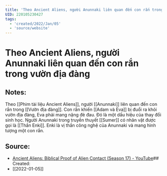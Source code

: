 ```yaml
---
title: 'Theo Ancient Aliens, người Anunnaki liên quan đến con rắn trong vườn địa đàng'
UID: 220105230427
tags:
  - 'created/2022/Jan/05'
  - 'source/website'
---
```

# Theo Ancient Aliens, người Anunnaki liên quan đến con rắn trong vườn địa đàng

## Notes:

Theo [[Phim tài liệu Ancient Aliens]], người [[Anunnaki]] liên quan đến con rắn trong [[Vườn địa đàng]]. Con rắn khiến [[Adam và Eva]] bị đuổi ra khỏi vườn địa đàng, Eva phải mang nặng đẻ đau. Đó là một dấu hiệu của thay đổi sinh học. Người Anunnaki trong truyền thuyết [[Sumer]] có nhân vật được gọi là [[Thần Enki]]. Enki là vị thần công nghệ của Anunnaki và mang hình tượng một con rắn.

## Source:
- [Ancient Aliens: Biblical Proof of Alien Contact (Season 17) - YouTube](https://www.youtube.com/watch?v=jMPFd8k7jGo)## Created:
- [[2022-01-05]]
